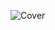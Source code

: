 ![Cover](https://github.com/NicolasBrondin/NicolasBrondin/blob/master/Screenshot_20220113-202843_Photos.jpg)
